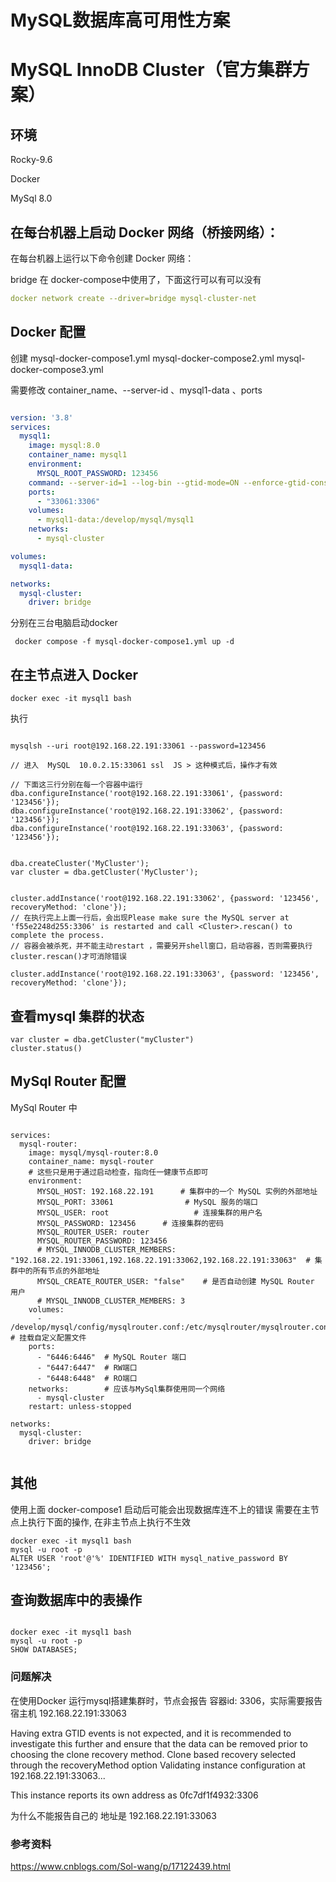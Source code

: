 

# MySQL数据库高可用性方案

# MySQL InnoDB Cluster（官方集群方案）
## 环境 

 Rocky-9.6
 
 Docker
 
 MySql 8.0
 

## 在每台机器上启动 Docker 网络（桥接网络）：
在每台机器上运行以下命令创建 Docker 网络：

bridge 在 docker-compose中使用了，下面这行可以有可以没有

```yaml
docker network create --driver=bridge mysql-cluster-net
```

## Docker 配置

创建 mysql-docker-compose1.yml  mysql-docker-compose2.yml mysql-docker-compose3.yml

需要修改 container_name、--server-id 、mysql1-data 、ports

```yaml

version: '3.8'
services:
  mysql1:
    image: mysql:8.0
    container_name: mysql1
    environment:
      MYSQL_ROOT_PASSWORD: 123456
    command: --server-id=1 --log-bin --gtid-mode=ON --enforce-gtid-consistency=TRUE --log-replica-updates=TRUE --binlog-format=ROW  --binlog_transaction_dependency_tracking=WRITESET --sql-mode=STRICT_TRANS_TABLES,NO_ZERO_DATE,NO_ZERO_IN_DATE
    ports:
      - "33061:3306"
    volumes:
      - mysql1-data:/develop/mysql/mysql1
    networks:
      - mysql-cluster

volumes:
  mysql1-data:

networks:
  mysql-cluster:
    driver: bridge

```

分别在三台电脑启动docker

```shell
 docker compose -f mysql-docker-compose1.yml up -d
```

## 在主节点进入 Docker

```shell
docker exec -it mysql1 bash
```

执行
```shell

mysqlsh --uri root@192.168.22.191:33061 --password=123456

// 进入  MySQL  10.0.2.15:33061 ssl  JS > 这种模式后，操作才有效

// 下面这三行分别在每一个容器中运行
dba.configureInstance('root@192.168.22.191:33061', {password: '123456'});
dba.configureInstance('root@192.168.22.191:33062', {password: '123456'});
dba.configureInstance('root@192.168.22.191:33063', {password: '123456'});


dba.createCluster('MyCluster');
var cluster = dba.getCluster('MyCluster');


cluster.addInstance('root@192.168.22.191:33062', {password: '123456', recoveryMethod: 'clone'});
// 在执行完上上面一行后，会出现Please make sure the MySQL server at 'f55e2248d255:3306' is restarted and call <Cluster>.rescan() to complete the process.
// 容器会被杀死，并不能主动restart ，需要另开shell窗口，启动容器，否则需要执行 cluster.rescan()才可消除错误

cluster.addInstance('root@192.168.22.191:33063', {password: '123456', recoveryMethod: 'clone'});

```

## 查看mysql 集群的状态
```
var cluster = dba.getCluster("myCluster")
cluster.status()
```


## MySql Router 配置

MySql Router 中

```shell

services:
  mysql-router:
    image: mysql/mysql-router:8.0
    container_name: mysql-router
    # 这些只是用于通过启动检查，指向任一健康节点即可
    environment:
      MYSQL_HOST: 192.168.22.191      # 集群中的一个 MySQL 实例的外部地址
      MYSQL_PORT: 33061                # MySQL 服务的端口
      MYSQL_USER: root                   # 连接集群的用户名
      MYSQL_PASSWORD: 123456      # 连接集群的密码
      MYSQL_ROUTER_USER: router
      MYSQL_ROUTER_PASSWORD: 123456
      # MYSQL_INNODB_CLUSTER_MEMBERS: "192.168.22.191:33061,192.168.22.191:33062,192.168.22.191:33063"  # 集群中的所有节点的外部地址
      MYSQL_CREATE_ROUTER_USER: "false"    # 是否自动创建 MySQL Router 用户
      # MYSQL_INNODB_CLUSTER_MEMBERS: 3
    volumes:
      - /develop/mysql/config/mysqlrouter.conf:/etc/mysqlrouter/mysqlrouter.conf  # 挂载自定义配置文件      
    ports:
      - "6446:6446"  # MySQL Router 端口
      - "6447:6447"  # RW端口
      - "6448:6448"  # RO端口
    networks:        # 应该与MySql集群使用同一个网络
      - mysql-cluster 
    restart: unless-stopped

networks:
  mysql-cluster:
    driver: bridge


```







## 其他
使用上面 docker-compose1 启动后可能会出现数据库连不上的错误
需要在主节点上执行下面的操作, 在非主节点上执行不生效

```shell
docker exec -it mysql1 bash
mysql -u root -p
ALTER USER 'root'@'%' IDENTIFIED WITH mysql_native_password BY '123456';
```

## 查询数据库中的表操作

```shell

docker exec -it mysql1 bash
mysql -u root -p
SHOW DATABASES;
```


### 问题解决

在使用Docker 运行mysql搭建集群时，节点会报告 容器id: 3306，实际需要报告宿主机 192.168.22.191:33063

Having extra GTID events is not expected, and it is recommended to investigate this further and ensure that the data 
can be removed prior to choosing the clone recovery method. Clone based recovery selected through the recoveryMethod 
option Validating instance configuration at 192.168.22.191:33063...

This instance reports its own address as 0fc7df1f4932:3306 

为什么不能报告自己的 地址是 192.168.22.191:33063



### 参考资料

https://www.cnblogs.com/Sol-wang/p/17122439.html